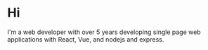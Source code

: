# Hi

I'm a web developer with over 5 years developing single page web applications with React, Vue, and nodejs and express.
